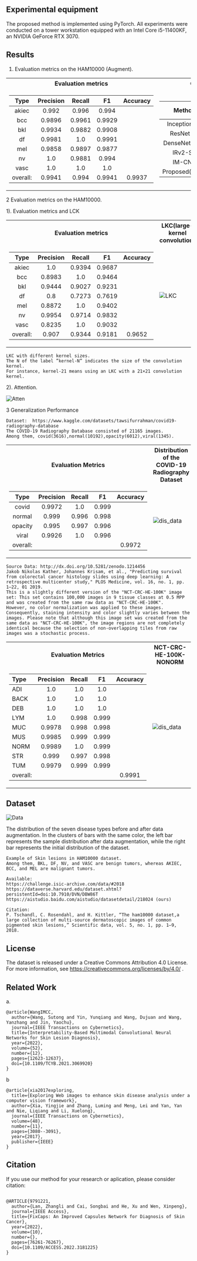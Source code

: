 ## Experimental equipment
The proposed method is implemented using PyTorch.
All experiments were conducted on a tower workstation equipped with an Intel Core i5-11400KF, an NVIDIA GeForce RTX 3070.

## Results
1. Evaluation metrics on the HAM10000 (Augment).
<table> 
 <tr><th>Evaluation metrics</th><th>Comparison with other methods</th></tr> 
<tr><td> 


|  Type  | Precision | Recall |   F1  | Accuracy |
|:--------:|:-------:|:-------------:|:--------:|:----------:|
| akiec  |   0.992   | 0.996  | 0.994  |          |
|  bcc   |   0.9896  | 0.9961 | 0.9929 |          |
|  bkl   |   0.9934  | 0.9882 | 0.9908 |          |
|   df   |   0.9981  |  1.0   | 0.9991 |          |
|  mel   |   0.9858  | 0.9897 | 0.9877 |          |
|   nv   |    1.0    | 0.9881 | 0.994  |          |
|  vasc  |    1.0    |  1.0   |  1.0   |          |
| overall:|   0.9941  | 0.994  | 0.9941 |  0.9937  |

</td><td>

|Method |Accuracy [%] |Params(M)  |FLOPs(G)|
|:--------:|:-------------:|:-------------:|:-------------:|
Inception V3  |92.10  |22.80 |5.73
ResNet 50 |92.31 |25.60 |4.10
DenseNet-201 |92.87  |20.01|4.28
IRv2-SA |93.47  |47.5 |25.46
IM-CNN  |95.10 |-|-
Proposed(Ours) |99.37  |1.41  |2.74

</td></tr> </table>

2  Evaluation metrics on the HAM10000.

1). Evaluation metrics and LCK
<table> 
 <tr><th>Evaluation metrics</th><th> LKC(large-kernel convolution)</th></tr> 
<tr><td> 

|  Type  | Precision | Recall |   F1  | Accuracy |
|:--------:|:-------:|:-------------:|:--------:|:----------:|
| akiec  |    1.0    | 0.9394 | 0.9687 |          |
|  bcc   |   0.8983  |  1.0   | 0.9464 |          |
|  bkl   |   0.9444  | 0.9027 | 0.9231 |          |
|   df   |    0.8    | 0.7273 | 0.7619 |          |
|  mel   |   0.8872  |  1.0   | 0.9402 |          |
|   nv   |   0.9954  | 0.9714 | 0.9832 |          |
|  vasc  |   0.8235  |  1.0   | 0.9032 |          |
| overall:|   0.907   | 0.9344 | 0.9181 |  0.9652  |

</td><td>

![LKC](https://github.com/Woodman718/CapsNets/blob/main/Images/LKC.png#pic_center)

</td></tr> </table>

```
LKC with different kernel sizes.  
The N of the label ”kernel-N” indicates the size of the convolution kernel.  
For instance, kernel-21 means using an LKC with a 21×21 convolution kernel.
```

2). Attention.

![Atten](https://github.com/Woodman718/CapsNets/blob/main/Images/Attention.png#pic_center)

3 Generalization Performance

```
Dataset:  https://www.kaggle.com/datasets/tawsifurrahman/covid19-radiography-database
The COVID-19 Radiography Database consisted of 21165 images.
Among them, covid(3616),normal(10192),opacity(6012),viral(1345).
```

<table> 
<tr><th>Evaluation Metrics</th><th>Distribution of the COVID-19 Radiography Dataset</th></tr> 
<tr><td> 

|  Type  | Precision | Recall |  F1  | Accuracy |
|:--------:|:-------------:|:-------------:|:--------:|:----------:|
|  covid  |   0.9972  |  1.0   | 0.999 |          |
|  normal |   0.999   | 0.996  | 0.998 |          |
| opacity |   0.995   | 0.997  | 0.996 |          |
|  viral  |   0.9926  |  1.0   | 0.996 |          |
|  overall: |           |        |       |  0.9972  |

</td><td>

 ![dis_data](https://github.com/Woodman718/CapsNets/blob/main/Images/Dis_COVID-19_data.png)

</td></tr>
</table>

```
Source Data: http://dx.doi.org/10.5281/zenodo.1214456
Jakob Nikolas Kather, Johannes Krisam, et al., "Predicting survival from colorectal cancer histology slides using deep learning: A retrospective multicenter study," PLOS Medicine, vol. 16, no. 1, pp. 1–22, 01 2019.
This is a slightly different version of the "NCT-CRC-HE-100K" image set: This set contains 100,000 images in 9 tissue classes at 0.5 MPP and was created from the same raw data as "NCT-CRC-HE-100K". 
However, no color normalization was applied to these images. Consequently, staining intensity and color slightly varies between the images. Please note that although this image set was created from the same data as "NCT-CRC-HE-100K", the image regions are not completely identical because the selection of non-overlapping tiles from raw images was a stochastic process.
```

<table> 
<tr><th>Evaluation Metrics</th><th>NCT-CRC-HE-100K-NONORM</th></tr> 
<tr><td> 



|  Type  | Precision | Recall |  F1  | Accuracy |
|:---------|:-------------:|:-------------:|:--------:|:----------:|
|  ADI   |    1.0    |  1.0   |  1.0  |          |
|  BACK  |    1.0    |  1.0   |  1.0  |          |
|  DEB   |    1.0    |  1.0   |  1.0  |          |
|  LYM   |    1.0    | 0.998  | 0.999 |          |
|  MUC   |   0.9978  | 0.998  | 0.998 |          |
|  MUS   |   0.9985  | 0.999  | 0.999 |          |
|  NORM  |   0.9989  |  1.0   | 0.999 |          |
|  STR   |   0.999   | 0.997  | 0.998 |          |
|  TUM   |   0.9979  | 0.999  | 0.999 |          |
| overall: |           |        |       |  0.9991  |

</td><td>

 ![dis_data](https://github.com/Woodman718/CapsNets/blob/main/Images/Dis_NCT-CRC-HE-100K-NONORM.png)

</td></tr>
</table>

## Dataset

![Data](https://github.com/Woodman718/CapsNets/blob/main/Images/Aug-Dis.png)

The distribution of the seven disease types before and after data augmentation. 
In the clusters of bars with the same color, the left bar represents the sample distribution after data augmentation, while the right bar represents the initial distribution of the dataset.

```
Example of Skin lesions in HAM10000 dataset.
Among them, BKL, DF, NV, and VASC are benign tumors, whereas AKIEC, BCC, and MEL are malignant tumors.

Available:
https://challenge.isic-archive.com/data/#2018
https://dataverse.harvard.edu/dataset.xhtml?persistentId=doi:10.7910/DVN/DBW86T
https://aistudio.baidu.com/aistudio/datasetdetail/218024 (ours)

Citation:
P. Tschandl, C. Rosendahl, and H. Kittler, “The ham10000 dataset,a large collection of multi-source dermatoscopic images of common pigmented skin lesions,” Scientific data, vol. 5, no. 1, pp. 1–9, 2018.
```

## License

The dataset is released under a Creative Commons Attribution 4.0 License.
For more information, see https://creativecommons.org/licenses/by/4.0/ .

## Related Work

a. 

```
@article{WangIMCC,
  author={Wang, Sutong and Yin, Yunqiang and Wang, Dujuan and Wang, Yanzhang and Jin, Yaochu},
  journal={IEEE Transactions on Cybernetics}, 
  title={Interpretability-Based Multimodal Convolutional Neural Networks for Skin Lesion Diagnosis}, 
  year={2022},
  volume={52},
  number={12},
  pages={12623-12637},
  doi={10.1109/TCYB.2021.3069920}
}
```
b
```
@article{xia2017exploring,
  title={Exploring Web images to enhance skin disease analysis under a computer vision framework},
  author={Xia, Yingjie and Zhang, Luming and Meng, Lei and Yan, Yan and Nie, Liqiang and Li, Xuelong},
  journal={IEEE Transactions on Cybernetics},
  volume={48},
  number={11},
  pages={3080--3091},
  year={2017},
  publisher={IEEE}
}
```

## Citation

If you use our method for your research or aplication, please consider citation:

```

@ARTICLE{9791221,
  author={Lan, Zhangli and Cai, Songbai and He, Xu and Wen, Xinpeng},
  journal={IEEE Access}, 
  title={FixCaps: An Improved Capsules Network for Diagnosis of Skin Cancer}, 
  year={2022},
  volume={10},
  number={},
  pages={76261-76267},
  doi={10.1109/ACCESS.2022.3181225}
}
```

